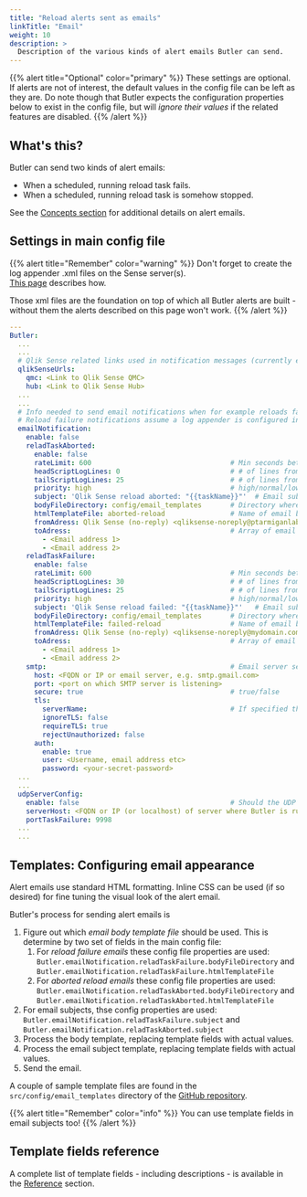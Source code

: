 ```yaml
---
title: "Reload alerts sent as emails"
linkTitle: "Email"
weight: 10
description: >
  Description of the various kinds of alert emails Butler can send.
---
```


{{% alert title="Optional" color="primary" %}}
These settings are optional.  
If alerts are not of interest, the default values in the config file can be left as they are.
Do note though that Butler expects the configuration properties below to exist in the config file, but will *ignore their values* if the related features are disabled.
{{% /alert %}}

## What's this?

Butler can send two kinds of alert emails:

- When a scheduled, running reload task fails.
- When a scheduled, running reload task is somehow stopped.

See the [Concepts section](/docs/concepts/alert-emails/) for additional details on alert emails.

## Settings in main config file

{{% alert title="Remember" color="warning" %}}
Don't forget to create the log appender .xml files on the Sense server(s).  
[This page](../) describes how.

Those xml files are the foundation on top of which all Butler alerts are built - without them the alerts described on this page won't work.
{{% /alert %}}

```yaml
---
Butler:
  ...
  ...
  # Qlik Sense related links used in notification messages (currently emails)
  qlikSenseUrls:
    qmc: <Link to Qlik Sense QMC>
    hub: <Link to Qlik Sense Hub>
  ...
  ...
  # Info needed to send email notifications when for example reloads fail.
  # Reload failure notifications assume a log appender is configured in Sense AND that the UDP server in Butler is running.
  emailNotification:
    enable: false
    reladTaskAborted:
      enable: false
      rateLimit: 600                                  # Min seconds between emails for a given taskID. Defaults to 5 minutes.
      headScriptLogLines: 0                           # # of lines from start of script to include in email
      tailScriptLogLines: 25                          # # of lines from end of script to include in email
      priority: high                                  # high/normal/low
      subject: 'Qlik Sense reload aborted: "{{taskName}}"'  # Email subject. Can use template fields
      bodyFileDirectory: config/email_templates       # Directory where email body template files are stored
      htmlTemplateFile: aborted-reload                # Name of email body template file to use
      fromAdress: Qlik Sense (no-reply) <qliksense-noreply@ptarmiganlabs.com>
      toAdress:                                       # Array of email addresses to which the notification email will be sent
        - <Email address 1>
        - <Email address 2>
    reladTaskFailure:
      enable: false
      rateLimit: 600                                  # Min seconds between emails for a given taskID. Defaults to 5 minutes.
      headScriptLogLines: 30                          # # of lines from start of script to include in email
      tailScriptLogLines: 25                          # # of lines from end of script to include in email
      priority: high                                  # high/normal/low
      subject: 'Qlik Sense reload failed: "{{taskName}}"'   # Email subject. Can use template fields
      bodyFileDirectory: config/email_templates       # Directory where email body template files are stored
      htmlTemplateFile: failed-reload                 # Name of email body template file to use
      fromAdress: Qlik Sense (no-reply) <qliksense-noreply@mydomain.com>
      toAdress:                                       # Array of email addresses to which the notification email will be sent
        - <Email address 1>
        - <Email address 2>
    smtp:                                             # Email server settings. See https://nodemailer.com/smtp/ for details on the meaning of these fields.
      host: <FQDN or IP or email server, e.g. smtp.gmail.com>
      port: <port on which SMTP server is listening>
      secure: true                                    # true/false
      tls:
        serverName:                                   # If specified the serverName field will be used for TLS verification instead of the host field.
        ignoreTLS: false
        requireTLS: true
        rejectUnauthorized: false
      auth:
        enable: true
        user: <Username, email address etc>
        password: <your-secret-password>
  ...
  ...
  udpServerConfig:
    enable: false                                     # Should the UDP server responsible for receving task failure and session events be started? true/false
    serverHost: <FQDN or IP (or localhost) of server where Butler is running>
    portTaskFailure: 9998
  ...
  ...
```

## Templates: Configuring email appearance

Alert emails use standard HTML formatting. Inline CSS can be used (if so desired) for fine tuning the visual look of the alert email.

Butler's process for sending alert emails is

1. Figure out which *email body template file* should be used. This is determine by two set of fields in the main config file:
   1. For *reload failure emails* these config file properties are used:
      `Butler.emailNotification.reladTaskFailure.bodyFileDirectory` and
      `Butler.emailNotification.reladTaskFailure.htmlTemplateFile`
   2. For *aborted reload emails* these config file properties are used:
      `Butler.emailNotification.reladTaskAborted.bodyFileDirectory` and
      `Butler.emailNotification.reladTaskAborted.htmlTemplateFile`
2. For email subjects, thse config properties are used:
   `Butler.emailNotification.reladTaskFailure.subject` and
   `Butler.emailNotification.reladTaskAborted.subject`
3. Process the body template, replacing template fields with actual values.
4. Process the email subject template, replacing template fields with actual values.
5. Send the email.

A couple of sample template files are found in the `src/config/email_templates` directory of the [GitHub repository](https://github.com/ptarmiganlabs/butler).

{{% alert title="Remember" color="info" %}}
You can use template fields in email subjects too!
{{% /alert %}}

## Template fields reference

A complete list of template fields - including descriptions - is available in the [Reference](/docs/reference/alert-template-fields) section.
